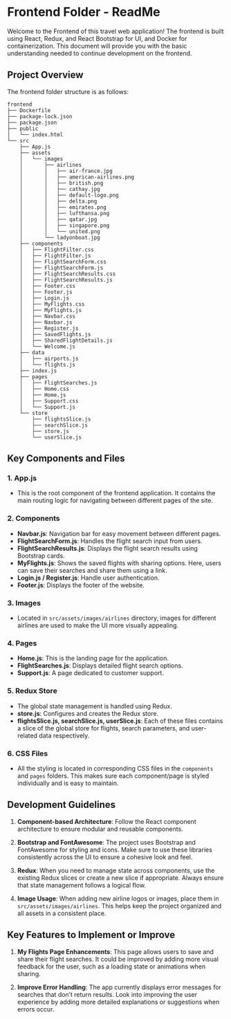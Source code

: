 # Frontend Folder - ReadMe

Welcome to the Frontend of this travel web application! The frontend is built using React, Redux, and React Bootstrap for UI, and Docker for containerization. This document will provide you with the basic understanding needed to continue development on the frontend.

## Project Overview

The frontend folder structure is as follows:

```
frontend
├── Dockerfile
├── package-lock.json
├── package.json
├── public
│   └── index.html
└── src
    ├── App.js
    ├── assets
    │   └── images
    │       ├── airlines
    │       │   ├── air-france.jpg
    │       │   ├── american-airlines.png
    │       │   ├── british.png
    │       │   ├── cathay.jpg
    │       │   ├── default-logo.png
    │       │   ├── delta.png
    │       │   ├── emirates.png
    │       │   ├── lufthansa.png
    │       │   ├── qatar.jpg
    │       │   ├── singapore.png
    │       │   └── united.png
    │       └── ladyonboat.jpg
    ├── components
    │   ├── FlightFilter.css
    │   ├── FlightFilter.js
    │   ├── FlightSearchForm.css
    │   ├── FlightSearchForm.js
    │   ├── FlightSearchResults.css
    │   ├── FlightSearchResults.js
    │   ├── Footer.css
    │   ├── Footer.js
    │   ├── Login.js
    │   ├── MyFlights.css
    │   ├── MyFlights.js
    │   ├── Navbar.css
    │   ├── Navbar.js
    │   ├── Register.js
    │   ├── SavedFlights.js
    │   ├── SharedFlightDetails.js
    │   └── Welcome.js
    ├── data
    │   ├── airports.js
    │   └── flights.js
    ├── index.js
    ├── pages
    │   ├── FlightSearches.js
    │   ├── Home.css
    │   ├── Home.js
    │   ├── Support.css
    │   └── Support.js
    └── store
        ├── flightsSlice.js
        ├── searchSlice.js
        ├── store.js
        └── userSlice.js
```

## Key Components and Files

### 1. **App.js**
   - This is the root component of the frontend application. It contains the main routing logic for navigating between different pages of the site.

### 2. **Components**
   - **Navbar.js**: Navigation bar for easy movement between different pages.
   - **FlightSearchForm.js**: Handles the flight search input from users.
   - **FlightSearchResults.js**: Displays the flight search results using Bootstrap cards.
   - **MyFlights.js**: Shows the saved flights with sharing options. Here, users can save their searches and share them using a link.
   - **Login.js / Register.js**: Handle user authentication.
   - **Footer.js**: Displays the footer of the website.

### 3. **Images**
   - Located in `src/assets/images/airlines` directory, images for different airlines are used to make the UI more visually appealing.

### 4. **Pages**
   - **Home.js**: This is the landing page for the application.
   - **FlightSearches.js**: Displays detailed flight search options.
   - **Support.js**: A page dedicated to customer support.

### 5. **Redux Store**
   - The global state management is handled using Redux.
   - **store.js**: Configures and creates the Redux store.
   - **flightsSlice.js, searchSlice.js, userSlice.js**: Each of these files contains a slice of the global store for flights, search parameters, and user-related data respectively.

### 6. **CSS Files**
   - All the styling is located in corresponding CSS files in the `components` and `pages` folders. This makes sure each component/page is styled individually and is easy to maintain.

## Development Guidelines

1. **Component-based Architecture**: Follow the React component architecture to ensure modular and reusable components.

2. **Bootstrap and FontAwesome**: The project uses Bootstrap and FontAwesome for styling and icons. Make sure to use these libraries consistently across the UI to ensure a cohesive look and feel.

3. **Redux**: When you need to manage state across components, use the existing Redux slices or create a new slice if appropriate. Always ensure that state management follows a logical flow.

4. **Image Usage**: When adding new airline logos or images, place them in `src/assets/images/airlines`. This helps keep the project organized and all assets in a consistent place.

## Key Features to Implement or Improve

1. **My Flights Page Enhancements**: This page allows users to save and share their flight searches. It could be improved by adding more visual feedback for the user, such as a loading state or animations when sharing.

2. **Improve Error Handling**: The app currently displays error messages for searches that don’t return results. Look into improving the user experience by adding more detailed explanations or suggestions when errors occur.
